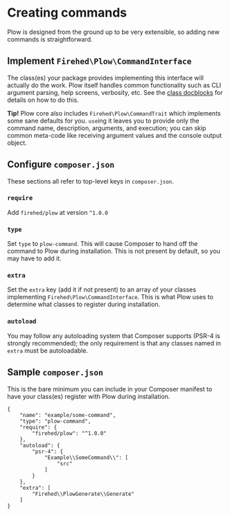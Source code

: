 # Creating commands

Plow is designed from the ground up to be very extensible, so adding new commands is straightforward.

## Implement `Firehed\Plow\CommandInterface`
The class(es) your package provides implementing this interface will actually do the work.
Plow itself handles common functionality such as CLI argument parsing, help screens, verbosity, etc.
See the [class docblocks](https://github.com/Firehed/plow/blob/master/src/CommandInterface.php) for details on how to do this.

**Tip!** Plow core also includes `Firehed\Plow\CommandTrait` which implements some sane defaults for you.
`use`ing it leaves you to provide only the command name, description, arguments, and execution; you can skip common meta-code like receiving argument values and the console output object.

## Configure `composer.json`
These sections all refer to top-level keys in `composer.json`.

### `require`
Add `firehed/plow` at version `^1.0.0`

### `type`
Set `type` to `plow-command`.
This will cause Composer to hand off the command to Plow during installation.
This is not present by default, so you may have to add it.

### `extra`
Set the `extra` key (add it if not present) to an array of your classes implementing `Firehed\Plow\CommandInterface`.
This is what Plow uses to determine what classes to register during installation.

### `autoload`
You may follow any autoloading system that Composer supports (PSR-4 is strongly recommended); the only requirement is that any classes named in `extra` must be autoloadable.

## Sample `composer.json`
This is the bare minimum you can include in your Composer manifest to have your class(es) register with Plow during installation.

```
{
    "name": "example/some-command",
    "type": "plow-command",
    "require": {
        "firehed/plow": "^1.0.0"
    },
	"autoload": {
		"psr-4": {
			"Example\\SomeCommand\\": [
				"src"
			]
		}
	},
	"extra": [
		"Firehed\\PlowGenerate\\Generate"
	]
}

```